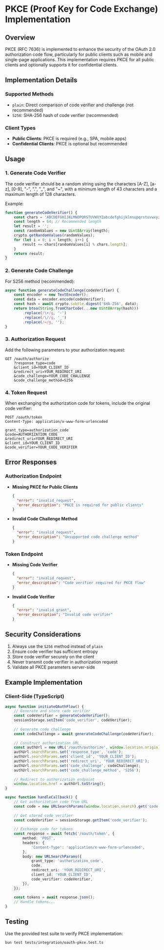 # PKCE (Proof Key for Code Exchange) Implementation

## Overview

PKCE (RFC 7636) is implemented to enhance the security of the OAuth 2.0 authorization code flow, particularly for public clients such as mobile and single-page applications. This implementation requires PKCE for all public clients and optionally supports it for confidential clients.

## Implementation Details

### Supported Methods

- `plain`: Direct comparison of code verifier and challenge (not recommended)
- `S256`: SHA-256 hash of code verifier (recommended)

### Client Types

- **Public Clients**: PKCE is required (e.g., SPA, mobile apps)
- **Confidential Clients**: PKCE is optional but recommended

## Usage

### 1. Generate Code Verifier

The code verifier should be a random string using the characters [A-Z], [a-z], [0-9], "-", ".", "_", and "~", with a minimum length of 43 characters and a maximum length of 128 characters.

Example:
```javascript
function generateCodeVerifier() {
    const chars = 'ABCDEFGHIJKLMNOPQRSTUVWXYZabcdefghijklmnopqrstuvwxyz0123456789-._~';
    const length = 64; // Recommended length
    let result = '';
    const randomValues = new Uint8Array(length);
    crypto.getRandomValues(randomValues);
    for (let i = 0; i < length; i++) {
        result += chars[randomValues[i] % chars.length];
    }
    return result;
}
```

### 2. Generate Code Challenge

For S256 method (recommended):
```javascript
async function generateCodeChallenge(codeVerifier) {
    const encoder = new TextEncoder();
    const data = encoder.encode(codeVerifier);
    const hash = await crypto.subtle.digest('SHA-256', data);
    return btoa(String.fromCharCode(...new Uint8Array(hash)))
        .replace(/\+/g, '-')
        .replace(/\//g, '_')
        .replace(/=/g, '');
}
```

### 3. Authorization Request

Add the following parameters to your authorization request:

```
GET /oauth/authorize
    ?response_type=code
    &client_id=YOUR_CLIENT_ID
    &redirect_uri=YOUR_REDIRECT_URI
    &code_challenge=YOUR_CODE_CHALLENGE
    &code_challenge_method=S256
```

### 4. Token Request

When exchanging the authorization code for tokens, include the original code verifier:

```
POST /oauth/token
Content-Type: application/x-www-form-urlencoded

grant_type=authorization_code
&code=AUTHORIZATION_CODE
&redirect_uri=YOUR_REDIRECT_URI
&client_id=YOUR_CLIENT_ID
&code_verifier=YOUR_CODE_VERIFIER
```

## Error Responses

### Authorization Endpoint

- **Missing PKCE for Public Clients**
  ```json
  {
    "error": "invalid_request",
    "error_description": "PKCE is required for public clients"
  }
  ```

- **Invalid Code Challenge Method**
  ```json
  {
    "error": "invalid_request",
    "error_description": "Unsupported code challenge method"
  }
  ```

### Token Endpoint

- **Missing Code Verifier**
  ```json
  {
    "error": "invalid_request",
    "error_description": "Code verifier required for PKCE flow"
  }
  ```

- **Invalid Code Verifier**
  ```json
  {
    "error": "invalid_grant",
    "error_description": "Invalid code verifier"
  }
  ```

## Security Considerations

1. Always use the `S256` method instead of `plain`
2. Ensure code verifier has sufficient entropy
3. Store code verifier securely on the client
4. Never transmit code verifier in authorization request
5. Validate all PKCE parameters server-side

## Example Implementation

### Client-Side (TypeScript)
```typescript
async function initiateOAuthFlow() {
    // Generate and store code verifier
    const codeVerifier = generateCodeVerifier();
    sessionStorage.setItem('code_verifier', codeVerifier);
    
    // Generate code challenge
    const codeChallenge = await generateCodeChallenge(codeVerifier);
    
    // Construct authorization URL
    const authUrl = new URL('/oauth/authorize', window.location.origin);
    authUrl.searchParams.set('response_type', 'code');
    authUrl.searchParams.set('client_id', 'YOUR_CLIENT_ID');
    authUrl.searchParams.set('redirect_uri', 'YOUR_REDIRECT_URI');
    authUrl.searchParams.set('code_challenge', codeChallenge);
    authUrl.searchParams.set('code_challenge_method', 'S256');
    
    // Redirect to authorization endpoint
    window.location.href = authUrl.toString();
}

async function handleCallback() {
    // Get authorization code from URL
    const code = new URLSearchParams(window.location.search).get('code');
    
    // Get stored code verifier
    const codeVerifier = sessionStorage.getItem('code_verifier');
    
    // Exchange code for tokens
    const response = await fetch('/oauth/token', {
        method: 'POST',
        headers: {
            'Content-Type': 'application/x-www-form-urlencoded',
        },
        body: new URLSearchParams({
            grant_type: 'authorization_code',
            code,
            redirect_uri: 'YOUR_REDIRECT_URI',
            client_id: 'YOUR_CLIENT_ID',
            code_verifier: codeVerifier,
        }),
    });
    
    const tokens = await response.json();
    // Handle tokens...
}
```

## Testing

Use the provided test suite to verify PKCE implementation:

```bash
bun test tests/integration/oauth-pkce.test.ts
``` 
